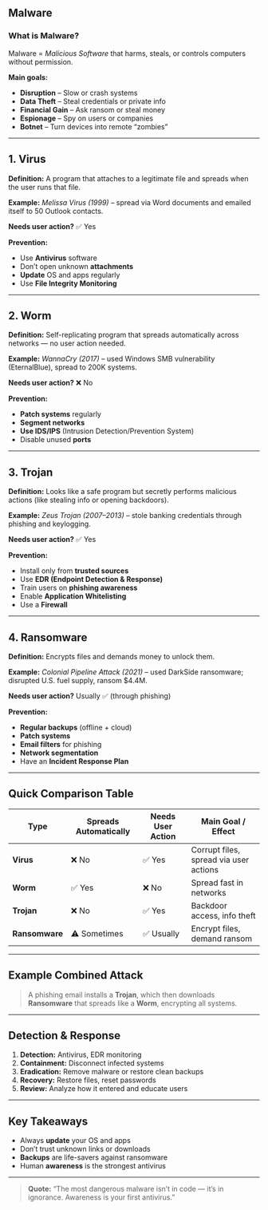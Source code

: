 ##  **Malware**

###  What is Malware?

Malware = *Malicious Software* that harms, steals, or controls computers without permission.

**Main goals:**

* **Disruption** – Slow or crash systems
* **Data Theft** – Steal credentials or private info
* **Financial Gain** – Ask ransom or steal money
* **Espionage** – Spy on users or companies
* **Botnet** – Turn devices into remote “zombies”

---

##  **1. Virus**

**Definition:**
A program that attaches to a legitimate file and spreads when the user runs that file.

**Example:**
 *Melissa Virus (1999)* – spread via Word documents and emailed itself to 50 Outlook contacts.

**Needs user action?** ✅ Yes

**Prevention:**

* Use **Antivirus** software
* Don’t open unknown **attachments**
* **Update** OS and apps regularly
* Use **File Integrity Monitoring**

---

##  **2. Worm**

**Definition:**
Self-replicating program that spreads automatically across networks — no user action needed.

**Example:**
 *WannaCry (2017)* – used Windows SMB vulnerability (EternalBlue), spread to 200K systems.

**Needs user action?** ❌ No

**Prevention:**

* **Patch systems** regularly
* **Segment networks**
* **Use IDS/IPS** (Intrusion Detection/Prevention System)
* Disable unused **ports**

---

##  **3. Trojan**

**Definition:**
Looks like a safe program but secretly performs malicious actions (like stealing info or opening backdoors).

**Example:**
 *Zeus Trojan (2007–2013)* – stole banking credentials through phishing and keylogging.

**Needs user action?** ✅ Yes

**Prevention:**

* Install only from **trusted sources**
* Use **EDR (Endpoint Detection & Response)**
* Train users on **phishing awareness**
* Enable **Application Whitelisting**
* Use a **Firewall**

---

##  **4. Ransomware**

**Definition:**
Encrypts files and demands money to unlock them.

**Example:**
 *Colonial Pipeline Attack (2021)* – used DarkSide ransomware; disrupted U.S. fuel supply, ransom $4.4M.

**Needs user action?** Usually ✅ (through phishing)

**Prevention:**

* **Regular backups** (offline + cloud)
* **Patch systems**
* **Email filters** for phishing
* **Network segmentation**
* Have an **Incident Response Plan**

---

##  **Quick Comparison Table**

| Type           | Spreads Automatically | Needs User Action | Main Goal / Effect                     |
| -------------- | --------------------- | ----------------- | -------------------------------------- |
| **Virus**      | ❌ No                  | ✅ Yes             | Corrupt files, spread via user actions |
| **Worm**       | ✅ Yes                 | ❌ No              | Spread fast in networks                |
| **Trojan**     | ❌ No                  | ✅ Yes             | Backdoor access, info theft            |
| **Ransomware** | ⚠ Sometimes           | ✅ Usually         | Encrypt files, demand ransom           |

---

##  **Example Combined Attack**

> A phishing email installs a **Trojan**, which then downloads **Ransomware** that spreads like a **Worm**, encrypting all systems.

---

##  **Detection & Response**

1. **Detection:** Antivirus, EDR monitoring
2. **Containment:** Disconnect infected systems
3. **Eradication:** Remove malware or restore clean backups
4. **Recovery:** Restore files, reset passwords
5. **Review:** Analyze how it entered and educate users

---

##  **Key Takeaways**

* Always **update** your OS and apps
* Don’t trust unknown links or downloads
* **Backups** are life-savers against ransomware
* Human **awareness** is the strongest antivirus

---

>  **Quote:**
> “The most dangerous malware isn’t in code — it’s in ignorance. Awareness is your first antivirus.”

